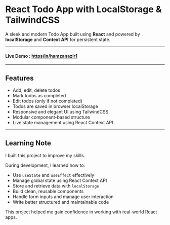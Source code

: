 # React Todo App with LocalStorage & TailwindCSS

A sleek and modern Todo App built using **React** and powered by **localStorage** and **Context API** for persistent state.

---

####  Live Demo : [https/in/hamzanazir1](https://react-todo-web-app-using-contaxt-ap.vercel.app/)

---

##   Features

- Add, edit, delete todos
- Mark todos as completed
- Edit todos (only if not completed)
- Todos are saved in browser localStorage
- Responsive and elegant UI using TailwindCSS
- Modular component-based structure
- Live state management using React Context API

---

##   Learning Note

I built this project to improve my skills.

During development, I learned how to:

- Use `useState` and `useEffect` effectively
- Manage global state using React Context API
- Store and retrieve data with `localStorage`
- Build clean, reusable components
- Handle form inputs and manage user interaction
- Write better structured and maintainable code

This project helped me gain confidence in working with real-world React apps.


